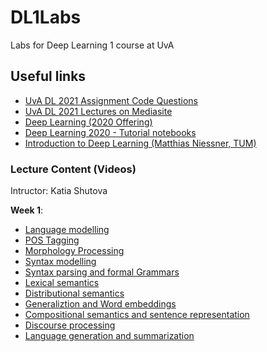 # DL1Labs
Labs for Deep Learning 1 course at UvA


## Useful links

* [UvA DL 2021 Assignment Code Questions](https://github.com/uvadlc/uvadlc_practicals_2021/)
* [UvA DL 2021 Lectures on Mediasite](https://webcolleges.uva.nl/Mediasite/Catalog/Full/9e2bad479a7b48e38194f66f0cdaa85121)
* [Deep Learning (2020 Offering)](https://www.youtube.com/watch?v=PQTSg7OQ8fI&list=PLdlPlO1QhMiDlES3Vck6oQwO3TMYbdZDk)
* [Deep Learning 2020 - Tutorial notebooks](https://www.youtube.com/watch?v=oluO8JiC7EA&list=PLdlPlO1QhMiAkedeu0aJixfkknLRxk1nA)
* [Introduction to Deep Learning (Matthias Niessner, TUM)](https://www.youtube.com/watch?v=QLOocPbztuc&list=PLQ8Y4kIIbzy_OaXv86lfbQwPHSomk2o2e&index=2)


### Lecture Content (Videos)

Intructor: Katia Shutova

**Week 1**:
  * [Language modelling](https://webcolleges.uva.nl/Mediasite/Play/ed24f15464dc43dcbafdb9e8c0c700d81d)
  * [POS Tagging](https://webcolleges.uva.nl/Mediasite/Play/c44f96cb9b18474ab23b66a40691fa641d)
  * [Morphology Processing](https://webcolleges.uva.nl/Mediasite/Play/4bd1dada1d6143369f90057ae8e6358f1d)
  * [Syntax modelling](https://webcolleges.uva.nl/Mediasite/Play/60b48ad9886f4e0aa997165b58ed43ff1d)
  * [Syntax parsing and formal Grammars](https://webcolleges.uva.nl/Mediasite/Play/5aafeaacb2944e409b7f1134b086f9dd1d)
  * [Lexical semantics](https://webcolleges.uva.nl/Mediasite/Play/6070333e272f4a989b0cef26a36df74c1d)
  * [Distributional semantics](https://webcolleges.uva.nl/Mediasite/Play/be334e63f2d34ba98168a1f025bc37ef1d)
  * [Generaliztion and Word embeddings](https://webcolleges.uva.nl/Mediasite/Play/7982b66a4dba43ee848461fe37f6a3441d)
  * [Compositional semantics and sentence representation](https://webcolleges.uva.nl/Mediasite/Play/f02a9afa14a04197b9af4a2a65f0ad741d)
  * [Discourse processing](https://webcolleges.uva.nl/Mediasite/Play/fc8e1d6f4dc14acc9ea7ca7fcca4703d1d)
  * [Language generation and summarization](https://webcolleges.uva.nl/Mediasite/Play/54d99bd9dcdd476a8b3543ecfc6110cc1d)

